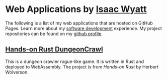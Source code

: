 <html>
  <head>
    <meta content="text/html;charset=utf-8" http-equiv="Content-Type" />
  </head>
</html>

# Web Applications by [Isaac Wyatt](https://www.isaacwyatt.com)
The following is a list of my web applications that are hosted on GitHub Pages.
Learn more about my [software development](https://isaacwyatt.com/coding) experience.
My project repositories can be found on my [github profile](https://www.github.com/iwyatt).

## [Hands-on Rust DungeonCrawl](dungeoncrawl/index.md)
This is a dungeon crawler rogue-like game. 
It is written in Rust and deployed to WebAssembly.
The project is from *Hands-on Rust* by Herbert Wolverson.